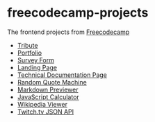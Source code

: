 # freecodecamp-projects

The frontend projects from [Freecodecamp](https://www.freecodecamp.org)

-   [Tribute](https://raw.githack.com/paulcarroty/freecodecamp-projects/master/tribute/index.html)
-   [Portfolio](https://raw.githack.com/paulcarroty/freecodecamp-projects/master/portfolio/index.html)
-   [Survey Form](https://raw.githack.com/paulcarroty/freecodecamp-projects/master/survey-form/index.html)
-   [Landing Page](https://raw.githack.com/paulcarroty/freecodecamp-projects/master/landing-page/index.html)
-   [Technical Documentation Page](https://raw.githack.com/paulcarroty/freecodecamp-projects/master/technical-documentation-page/index.html)
-   [Random Quote Machine](https://rawcdn.githack.com/paulcarroty/freecodecamp-projects/46d42001d12ccba336e3df094778d6f74da249ad/random-quote-machine/index.html)
-   [Markdown Previewer](https://raw.githack.com/paulcarroty/freecodecamp-projects/master/markdown-previewer/index.html)
-   [JavaScript Calculator](https://calm-wave-88195.herokuapp.com/)
-   [Wikipedia Viewer]()
-   [Twitch.tv JSON API]()
